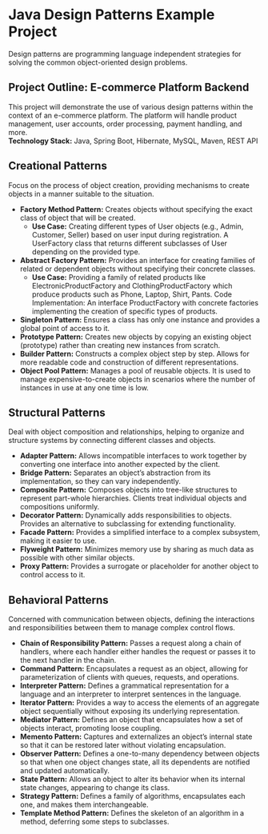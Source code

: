 # Java Design Patterns Example Project
Design patterns are programming language independent strategies for solving the common object-oriented design problems.
## Project Outline: E-commerce Platform Backend
This project will demonstrate the use of various design patterns within the context of an e-commerce platform. The platform will handle product management, user accounts, order processing, payment handling, and more. <br>
**Technology Stack:** Java, Spring Boot, Hibernate, MySQL, Maven, REST API

## Creational Patterns
Focus on the process of object creation, providing mechanisms to create objects in a manner suitable to the situation.<br>
* **Factory Method Pattern:** Creates objects without specifying the exact class of object that will be created.
  - **Use Case:** Creating different types of User objects (e.g., Admin, Customer, Seller) based on user input during registration. A UserFactory class that returns different subclasses of User depending on the provided type.
* **Abstract Factory Pattern:** Provides an interface for creating families of related or dependent objects without specifying their concrete classes.
  - **Use Case:** Providing a family of related products like ElectronicProductFactory and ClothingProductFactory which produce products such as Phone, Laptop, Shirt, Pants.
Code Implementation: An interface ProductFactory with concrete factories implementing the creation of specific types of products.
* **Singleton Pattern:** Ensures a class has only one instance and provides a global point of access to it.
* **Prototype Pattern:** Creates new objects by copying an existing object (prototype) rather than creating new instances from scratch.
* **Builder Pattern:** Constructs a complex object step by step. Allows for more readable code and construction of different representations.
* **Object Pool Pattern:** Manages a pool of reusable objects. It is used to manage expensive-to-create objects in scenarios where the number of instances in use at any one time is low.

## Structural Patterns
Deal with object composition and relationships, helping to organize and structure systems by connecting different classes and objects.
* **Adapter Pattern:**  Allows incompatible interfaces to work together by converting one interface into another expected by the client.
* **Bridge Pattern:**  Separates an object’s abstraction from its implementation, so they can vary independently.
* **Composite Pattern:**  Composes objects into tree-like structures to represent part-whole hierarchies. Clients treat individual objects and compositions uniformly.
* **Decorator Pattern:**  Dynamically adds responsibilities to objects. Provides an alternative to subclassing for extending functionality.
* **Facade Pattern:**  Provides a simplified interface to a complex subsystem, making it easier to use.
* **Flyweight Pattern:**  Minimizes memory use by sharing as much data as possible with other similar objects.
* **Proxy Pattern:**  Provides a surrogate or placeholder for another object to control access to it.

## Behavioral Patterns
Concerned with communication between objects, defining the interactions and responsibilities between them to manage complex control flows.
* **Chain of Responsibility Pattern:** Passes a request along a chain of handlers, where each handler either handles the request or passes it to the next handler in the chain.
* **Command Pattern:** Encapsulates a request as an object, allowing for parameterization of clients with queues, requests, and operations.
* **Interpreter Pattern:** Defines a grammatical representation for a language and an interpreter to interpret sentences in the language.
* **Iterator Pattern:** Provides a way to access the elements of an aggregate object sequentially without exposing its underlying representation.
* **Mediator Pattern:** Defines an object that encapsulates how a set of objects interact, promoting loose coupling.
* **Memento Pattern:** Captures and externalizes an object’s internal state so that it can be restored later without violating encapsulation.
* **Observer Pattern:** Defines a one-to-many dependency between objects so that when one object changes state, all its dependents are notified and updated automatically.
* **State Pattern:** Allows an object to alter its behavior when its internal state changes, appearing to change its class.
* **Strategy Pattern:** Defines a family of algorithms, encapsulates each one, and makes them interchangeable.
* **Template Method Pattern:** Defines the skeleton of an algorithm in a method, deferring some steps to subclasses.
